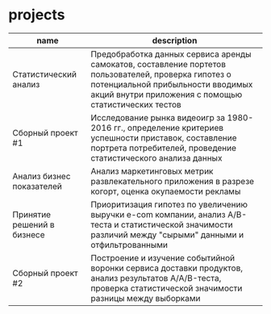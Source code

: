 # projects
| name | description |
|----------|----------|
| Статистический анализ    | Предобработка данных сервиса аренды самокатов, составление портетов пользователей, проверка гипотез о потенциальной прибыльности вводимых акций внутри приложения с помощью статистических тестов   |
| Сборный проект #1    | Исследование рынка видеоигр за 1980-2016 гг., определение критериев успешности приставок, составление портрета потребителей, проведение статистического анализа данных   |
| Анализ бизнес показателей    | Анализ маркетинговых метрик развлекательного приложения в разрезе когорт, оценка окупаемости рекламы   |
| Принятие решений в бизнесе    | Приоритизация гипотез по увеличению выручки e-com компании, анализ A/B-теста и статистической значимости различий между "сырыми" данными и отфильтрованными |
| Сборный проект #2    | Построение и изучение событийной воронки сервиса доставки продуктов, анализ результатов A/A/B-теста, проверка статистической значимости разницы между выборками   |
